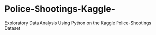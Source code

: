 # Police-Shootings-Kaggle-
Exploratory Data Analysis Using Python on the Kaggle Police-Shootings Dataset
